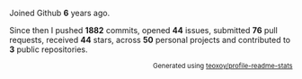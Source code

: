 Joined Github **6** years ago.

Since then I pushed **1882** commits, opened **44** issues, submitted **76** pull requests, received **44** stars, across **50** personal projects and contributed to **3** public repositories.

<p align="right"><sub>Generated using <a href="https://github.com/marketplace/actions/profile-readme-stats">teoxoy/profile-readme-stats</a></sub></p>
